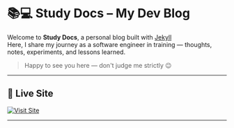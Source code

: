 # 📚💻 Study Docs – My Dev Blog

Welcome to **Study Docs**, a personal blog built with [Jekyll](https://jekyllrb.com)  
Here, I share my journey as a software engineer in training — thoughts, notes, experiments, and lessons learned.
  
> Happy to see you here — don't judge me strictly 😉

---

## 🚀 Live Site

[![Visit Site](https://img.shields.io/badge/Visit-Blog-blue?style=for-the-badge)](https://4x2vk.github.io)


---
